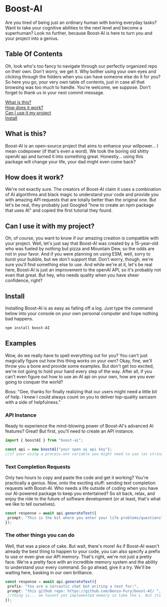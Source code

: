 # Boost-AI
Are you tired of being just an ordinary human with boring everyday tasks? Want to take your cognitive abilities to the next level and become a superhuman? Look no further, because Boost-AI is here to turn you and your project into a genius.

## Table Of Contents
Oh, look who's too fancy to navigate through our perfectly organized repo on their own. Don't worry, we get it. Why bother using your own eyes and clicking through the folders when you can have someone else do it for you? So here you go, your very own table of contents, just in case all that browsing was too much to handle. You're welcome, we suppose. Don't forget to thank us in your next commit message.

[What is this?](#what-is-this)  
[How does it work?](#how-does-it-work)  
[Can I use it my project](can-i-use-it-with-my-project)  
[Install](install)

## What is this?
Boost-AI is an open-source project that aims to enhance your willpower... I mean codepower (if that's even a word). We took the boring old shitty openAI api and turned it into something great. Honestly... using this package will change your life, your dad might even come back?

## How does it work?
We're not exactly sure. The creators of Boost-AI claim it uses a combination of AI algorithms and black magic to understand your code and provide you with amazing API requests that are totally better than the original one. But let's be real, they probably just Googled "how to create an npm package that uses AI" and copied the first tutorial they found. 

## Can I use it with my project?
Oh, of course, you want to know if our amazing creation is compatible with your project. Well, let's just say that Boost-AI was created by a 15-year-old who was fueled by nothing but pizza and Mountain Dew, so the odds are not in your favor. And if you were planning on using ESM, well, sorry to burst your bubble, but we don't support that. Don't worry, though, we're sure you'll find something else to use. And while we're at it, let's be real here, Boost-AI is just an improvement to the openAI API, so it's probably not even that great. But hey, who needs quality when you have sheer confidence, right?

## Install
Installing Boost-AI is as easy as falling off a log. Just type the command below into your console on your own personal computer and hope nothing bad happens.
```sh
npm install boost-AI
```

## Examples
Wow, do we really have to spell everything out for you? You can't just magically figure out how this thing works on your own? Okay, fine, we'll throw you a bone and provide some examples. But don't get too excited, we're not going to hold your hand every step of the way. After all, if you can't even figure out how to use an AI api on your own, how are you ever going to conquer the world?

Boss: "Gee, thanks for finally realizing that our users might need a little bit of help. I knew I could always count on you to deliver top-quality sarcasm with a side of helpfulness."

### API Instance
Ready to experience the mind-blowing power of Boost-AI's advanced AI features? Great! But first, you'll need to create an API instance.
```ts
import { boostAI } from "boost-ai";

const api = new boostAI("your open ai api key");
//if your using a process.env variable you might need to use (as string)
```

### Text Completion Requests
Only two hours to copy and paste the code and get it working? You're practically a genius. Now, onto the exciting stuff: sending text completion requests with Boost-AI. Who needs a life outside of coding when you have our AI-powered package to keep you entertained? So sit back, relax, and enjoy the ride to the future of software development (or at least, that's what we like to tell ourselves).
```ts
const response = await api.generateText({
 prompt: "This is the bit where you enter your life problems/questions",
});
```

### The other things you can do
Well, that was a piece of cake. But wait, there's more! As if Boost-AI wasn't already the best thing to happen to your code, you can also specify a prefix to use or even give our API memory. That's right, we're not just a pretty face. We're a pretty face with an incredible memory system and the ability to understand your every command. So go ahead, give it a try. We'll be waiting here, basking in our own brilliance.
```ts
const response = await api.generateText({
 prefix: "You are a sarcastic chat bot writing a text for:",
 prompt: "this github repo: https://github.com/Benzo-Fury/boost-AI/ ",
 //thing is... we havent yet implemented memory so take the L. But its coming I promise.
});
```
